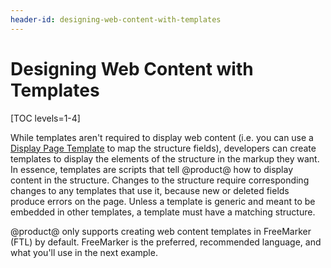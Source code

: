 ```yaml
---
header-id: designing-web-content-with-templates
---
```


# Designing Web Content with Templates

[TOC levels=1-4]

While templates aren't required to display web content (i.e. you can use a 
[Display Page Template](https://portal.liferay.dev/docs/7-2/user/-/knowledge_base/u/display-pages-for-web-content) 
to map the structure fields), developers can create templates to display the 
elements of the structure in the markup they want. In essence, templates are 
scripts that tell @product@ how to display content in the structure. Changes to 
the structure require corresponding changes to any templates that use it, 
because new or deleted fields produce errors on the page. Unless a template is 
generic and meant to be embedded in other templates, a template must have a 
matching structure. 

@product@ only supports creating web content templates in FreeMarker (FTL) by
default. FreeMarker is the preferred, recommended language, and what you'll use
in the next example.
